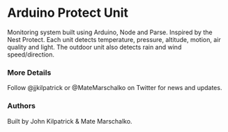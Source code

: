 # Arduino Protect Unit #

Monitoring system built using Arduino, Node and Parse. Inspired by the Nest Protect. Each unit detects temperature, pressure, altitude, motion, air quality and light. The outdoor unit also detects rain and wind speed/direction. 

### More Details ###

Follow @jjkilpatrick or @MateMarschalko on Twitter for news and updates.

### Authors ###

Built by John Kilpatrick & Mate Marschalko. 